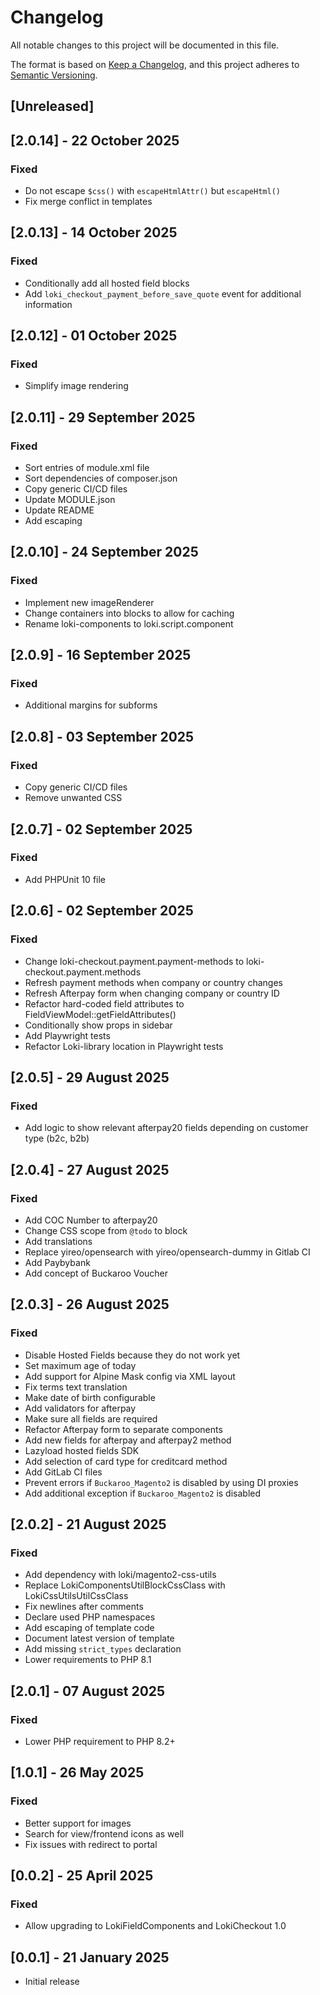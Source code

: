 # Changelog
All notable changes to this project will be documented in this file.

The format is based on [Keep a Changelog](https://keepachangelog.com/en/1.0.0/),
and this project adheres to [Semantic Versioning](https://semver.org/spec/v2.0.0.html).

## [Unreleased]

## [2.0.14] - 22 October 2025
### Fixed
- Do not escape `$css()` with `escapeHtmlAttr()` but `escapeHtml()`
- Fix merge conflict in templates

## [2.0.13] - 14 October 2025
### Fixed
- Conditionally add all hosted field blocks
- Add `loki_checkout_payment_before_save_quote` event for additional information

## [2.0.12] - 01 October 2025
### Fixed
- Simplify image rendering

## [2.0.11] - 29 September 2025
### Fixed
- Sort entries of module.xml file
- Sort dependencies of composer.json
- Copy generic CI/CD files
- Update MODULE.json
- Update README
- Add escaping

## [2.0.10] - 24 September 2025
### Fixed
- Implement new imageRenderer
- Change containers into blocks to allow for caching
- Rename loki-components to loki.script.component

## [2.0.9] - 16 September 2025
### Fixed
- Additional margins for subforms

## [2.0.8] - 03 September 2025
### Fixed
- Copy generic CI/CD files
- Remove unwanted CSS

## [2.0.7] - 02 September 2025
### Fixed
- Add PHPUnit 10 file

## [2.0.6] - 02 September 2025
### Fixed
- Change loki-checkout.payment.payment-methods to loki-checkout.payment.methods
- Refresh payment methods when company or country changes
- Refresh Afterpay form when changing company or country ID
- Refactor hard-coded field attributes to FieldViewModel::getFieldAttributes()
- Conditionally show props in sidebar
- Add Playwright tests
- Refactor Loki-library location in Playwright tests

## [2.0.5] - 29 August 2025
### Fixed
- Add logic to show relevant afterpay20 fields depending on customer type (b2c, b2b)

## [2.0.4] - 27 August 2025
### Fixed
- Add COC Number to afterpay20
- Change CSS scope from `@todo` to block
- Add translations
- Replace yireo/opensearch with yireo/opensearch-dummy in Gitlab CI
- Add Paybybank
- Add concept of Buckaroo Voucher

## [2.0.3] - 26 August 2025
### Fixed
- Disable Hosted Fields because they do not work yet
- Set maximum age of today
- Add support for Alpine Mask config via XML layout
- Fix terms text translation
- Make date of birth configurable
- Add validators for afterpay
- Make sure all fields are required
- Refactor Afterpay form to separate components
- Add new fields for afterpay and afterpay2 method
- Lazyload hosted fields SDK
- Add selection of card type for creditcard method
- Add GitLab CI files
- Prevent errors if `Buckaroo_Magento2` is disabled by using DI proxies
- Add additional exception if `Buckaroo_Magento2` is disabled

## [2.0.2] - 21 August 2025
### Fixed
- Add dependency with loki/magento2-css-utils
- Replace LokiComponentsUtilBlockCssClass with LokiCssUtilsUtilCssClass
- Fix newlines after comments
- Declare used PHP namespaces
- Add escaping of template code
- Document latest version of template
- Add missing `strict_types` declaration
- Lower requirements to PHP 8.1

## [2.0.1] - 07 August 2025
### Fixed
- Lower PHP requirement to PHP 8.2+

## [1.0.1] - 26 May 2025
### Fixed
- Better support for images
- Search for view/frontend icons as well
- Fix issues with redirect to portal

## [0.0.2] - 25 April 2025
### Fixed
- Allow upgrading to LokiFieldComponents and LokiCheckout 1.0

## [0.0.1] - 21 January 2025
- Initial release
